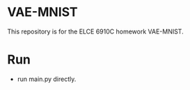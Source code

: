 # VAE-MNIST

This repository is for the ELCE 6910C homework VAE-MNIST.

# Run

- run main.py directly.